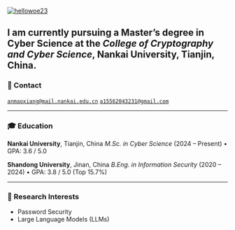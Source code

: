 
[![hellowoe23](https://img.shields.io/badge/GitHub-hellowoe23-blue?logo=github)](https://github.com/hellowoe23)

I am currently pursuing a Master’s degree in **Cyber Science** at the *College of Cryptography and Cyber Science*, **Nankai University**, Tianjin, China.
---

### 📧 Contact

<code>[anmaoxiang@mail.nankai.edu.cn](mailto:anmaoxiang@mail.nankai.edu.cn)</code> <code>[a15562043231@gmail.com](mailto:a15562043231@gmail.com)</code>

---

### 🎓 Education

**Nankai University**, Tianjin, China
*M.Sc. in Cyber Science* (2024 – Present)
• GPA: 3.6 / 5.0

**Shandong University**, Jinan, China
*B.Eng. in Information Security* (2020 – 2024)
• GPA: 3.8 / 5.0 (Top 15.7%)

---

### 🔬 Research Interests

* Password Security
* Large Language Models (LLMs)
